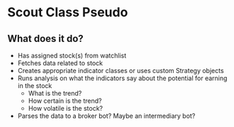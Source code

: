 # Scout Class Pseudo

## What does it do?
- Has assigned stock(s) from watchlist
- Fetches data related to stock
- Creates appropriate indicator classes or uses custom Strategy objects
- Runs analysis on what the indicators say about the potential for earning in the stock
	- What is the trend?
	- How certain is the trend?
	- How volatile is the stock?
- Parses the data to a broker bot? Maybe an intermediary bot?
